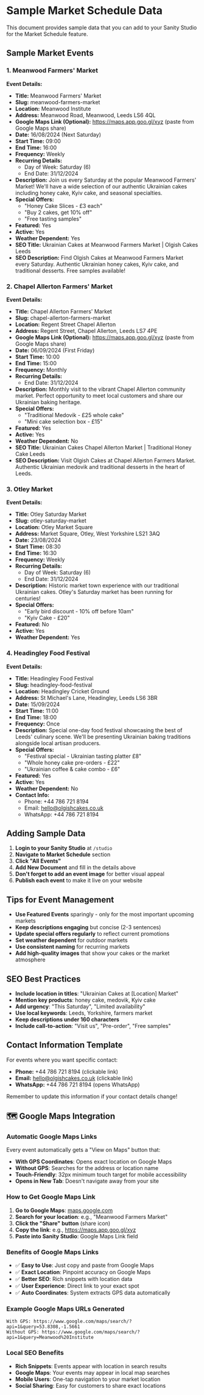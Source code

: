 # Sample Market Schedule Data

This document provides sample data that you can add to your Sanity Studio for the Market Schedule feature.

## Sample Market Events

### 1. Meanwood Farmers' Market

**Event Details:**

- **Title:** Meanwood Farmers' Market
- **Slug:** meanwood-farmers-market
- **Location:** Meanwood Institute
- **Address:** Meanwood Road, Meanwood, Leeds LS6 4QL
- **Google Maps Link (Optional):** https://maps.app.goo.gl/xyz (paste from Google Maps share)
- **Date:** 16/08/2024 (Next Saturday)
- **Start Time:** 09:00
- **End Time:** 16:00
- **Frequency:** Weekly
- **Recurring Details:**
  - Day of Week: Saturday (6)
  - End Date: 31/12/2024
- **Description:** Join us every Saturday at the popular Meanwood Farmers' Market! We'll have a wide selection of our authentic Ukrainian cakes including honey cake, Kyiv cake, and seasonal specialties.
- **Special Offers:**
  - "Honey Cake Slices - £3 each"
  - "Buy 2 cakes, get 10% off"
  - "Free tasting samples"
- **Featured:** Yes
- **Active:** Yes
- **Weather Dependent:** Yes
- **SEO Title:** Ukrainian Cakes at Meanwood Farmers Market | Olgish Cakes Leeds
- **SEO Description:** Find Olgish Cakes at Meanwood Farmers Market every Saturday. Authentic Ukrainian honey cakes, Kyiv cake, and traditional desserts. Free samples available!

### 2. Chapel Allerton Farmers' Market

**Event Details:**

- **Title:** Chapel Allerton Farmers' Market
- **Slug:** chapel-allerton-farmers-market
- **Location:** Regent Street Chapel Allerton
- **Address:** Regent Street, Chapel Allerton, Leeds LS7 4PE
- **Google Maps Link (Optional):** https://maps.app.goo.gl/xyz (paste from Google Maps share)
- **Date:** 06/09/2024 (First Friday)
- **Start Time:** 10:00
- **End Time:** 15:00
- **Frequency:** Monthly
- **Recurring Details:**
  - End Date: 31/12/2024
- **Description:** Monthly visit to the vibrant Chapel Allerton community market. Perfect opportunity to meet local customers and share our Ukrainian baking heritage.
- **Special Offers:**
  - "Traditional Medovik - £25 whole cake"
  - "Mini cake selection box - £15"
- **Featured:** Yes
- **Active:** Yes
- **Weather Dependent:** No
- **SEO Title:** Ukrainian Cakes Chapel Allerton Market | Traditional Honey Cake Leeds
- **SEO Description:** Visit Olgish Cakes at Chapel Allerton Farmers Market. Authentic Ukrainian medovik and traditional desserts in the heart of Leeds.

### 3. Otley Market

**Event Details:**

- **Title:** Otley Saturday Market
- **Slug:** otley-saturday-market
- **Location:** Otley Market Square
- **Address:** Market Square, Otley, West Yorkshire LS21 3AQ
- **Date:** 23/08/2024
- **Start Time:** 08:30
- **End Time:** 16:30
- **Frequency:** Weekly
- **Recurring Details:**
  - Day of Week: Saturday (6)
  - End Date: 31/12/2024
- **Description:** Historic market town experience with our traditional Ukrainian cakes. Otley's Saturday market has been running for centuries!
- **Special Offers:**
  - "Early bird discount - 10% off before 10am"
  - "Kyiv Cake - £20"
- **Featured:** No
- **Active:** Yes
- **Weather Dependent:** Yes

### 4. Headingley Food Festival

**Event Details:**

- **Title:** Headingley Food Festival
- **Slug:** headingley-food-festival
- **Location:** Headingley Cricket Ground
- **Address:** St Michael's Lane, Headingley, Leeds LS6 3BR
- **Date:** 15/09/2024
- **Start Time:** 11:00
- **End Time:** 18:00
- **Frequency:** Once
- **Description:** Special one-day food festival showcasing the best of Leeds' culinary scene. We'll be presenting Ukrainian baking traditions alongside local artisan producers.
- **Special Offers:**
  - "Festival special - Ukrainian tasting platter £8"
  - "Whole honey cake pre-orders - £22"
  - "Ukrainian coffee & cake combo - £6"
- **Featured:** Yes
- **Active:** Yes
- **Weather Dependent:** No
- **Contact Info:**
  - Phone: +44 786 721 8194
  - Email: hello@olgishcakes.co.uk
  - WhatsApp: +44 786 721 8194

## Adding Sample Data

1. **Login to your Sanity Studio** at `/studio`
2. **Navigate to Market Schedule** section
3. **Click "All Events"**
4. **Add New Document** and fill in the details above
5. **Don't forget to add an event image** for better visual appeal
6. **Publish each event** to make it live on your website

## Tips for Event Management

- **Use Featured Events** sparingly - only for the most important upcoming markets
- **Keep descriptions engaging** but concise (2-3 sentences)
- **Update special offers regularly** to reflect current promotions
- **Set weather dependent** for outdoor markets
- **Use consistent naming** for recurring markets
- **Add high-quality images** that show your cakes or the market atmosphere

## SEO Best Practices

- **Include location in titles**: "Ukrainian Cakes at [Location] Market"
- **Mention key products**: honey cake, medovik, Kyiv cake
- **Add urgency**: "This Saturday", "Limited availability"
- **Use local keywords**: Leeds, Yorkshire, farmers market
- **Keep descriptions under 160 characters**
- **Include call-to-action**: "Visit us", "Pre-order", "Free samples"

## Contact Information Template

For events where you want specific contact:

- **Phone:** +44 786 721 8194 (clickable link)
- **Email:** hello@olgishcakes.co.uk (clickable link)
- **WhatsApp:** +44 786 721 8194 (opens WhatsApp)

Remember to update this information if your contact details change!

## 🗺️ **Google Maps Integration**

### **Automatic Google Maps Links**

Every event automatically gets a "View on Maps" button that:

- **With GPS Coordinates**: Opens exact location on Google Maps
- **Without GPS**: Searches for the address or location name
- **Touch-Friendly**: 32px minimum touch target for mobile accessibility
- **Opens in New Tab**: Doesn't navigate away from your site

### **How to Get Google Maps Link**

1. **Go to Google Maps**: [maps.google.com](https://maps.google.com)
2. **Search for your location**: e.g., "Meanwood Farmers Market"
3. **Click the "Share" button** (share icon)
4. **Copy the link**: e.g., https://maps.app.goo.gl/xyz
5. **Paste into Sanity Studio**: Google Maps Link field

### **Benefits of Google Maps Links**

- ✅ **Easy to Use**: Just copy and paste from Google Maps
- ✅ **Exact Location**: Pinpoint accuracy on Google Maps
- ✅ **Better SEO**: Rich snippets with location data
- ✅ **User Experience**: Direct link to your exact spot
- ✅ **Auto Coordinates**: System extracts GPS data automatically

### **Example Google Maps URLs Generated**

```
With GPS: https://www.google.com/maps/search/?api=1&query=53.8308,-1.5661
Without GPS: https://www.google.com/maps/search/?api=1&query=Meanwood%20Institute
```

### **Local SEO Benefits**

- **Rich Snippets**: Events appear with location in search results
- **Google Maps**: Your events may appear in local map searches
- **Mobile Users**: One-tap navigation to your market location
- **Social Sharing**: Easy for customers to share exact locations
